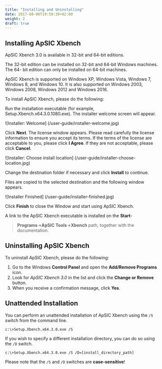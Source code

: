 ```yaml
---
title: "Installing and Uninstalling"
date: 2017-08-06T19:59:39+02:00
weight: 2
draft: true
---
```


## Installing ApSIC Xbench

ApSIC Xbench 3.0 is available in 32-bit and 64-bit editions.

The 32-bit
edition can be installed on 32-bit and 64-bit Windows machines. The 64-
bit edition can only be installed on 64-bit machines.

ApSIC Xbench is
supported on Windows XP, Windows Vista, Windows 7, Windows 8, and Windows 10.
It is also supported on Windows 2003, Windows 2008, Windows 2012 and Windows 2016.

To install ApSIC Xbench, please do the following:

Run the installation executable (for example,
Setup.Xbench.x64.3.0.1080.exe). The installer welcome screen will
appear.

![Installer: Welcome] (/user-guide/installer-welcome.jpg)

Click **Next**. The license window appears. Please read carefully the license
information to ensure you accept its terms.
If the terms of the license are acceptable to you, please click **I Agree**. If
they are not acceptable, please click **Cancel**.

![Installer: Choose install location] (/user-guide/installer-choose-location.jpg)

Change the destination folder if necessary and click **Install** to continue.

Files are copied to the selected destination and the following window
appears.

![Installer Finished] (/user-guide/installer-finished.jpg)

Click **Finish** to close the Window and start using ApSIC Xbench.

A link to the ApSIC Xbench executable is installed on the **Start**-
>**Programs**->**ApSIC Tools**->**Xbench** path, together with the
documentation.

## Uninstalling ApSIC Xbench

To uninstall ApSIC Xbench, please do the following:

1. Go to the Windows **Control Panel** and open the **Add/Remove
   Programs** icon.
2. Look for *ApSIC Xbench 3.0* in the list and click the **Change or
   Remove** button.
3. When you receive a confirmation message, click **Yes**.

## Unattended Installation

You can perform an unattended installation of ApSIC Xbench using the
`/S` switch from the command line.

	c:\>Setup.Xbench.x64.3.0.exe /S

If you wish to specify a different installation directory, you can do so
using the `/D` switch.

	c:\>Setup.Xbench.x64.3.0.exe /S /D=[install_directory_path]

Please note that the `/S` and `/D` switches are **case-sensitive**!
